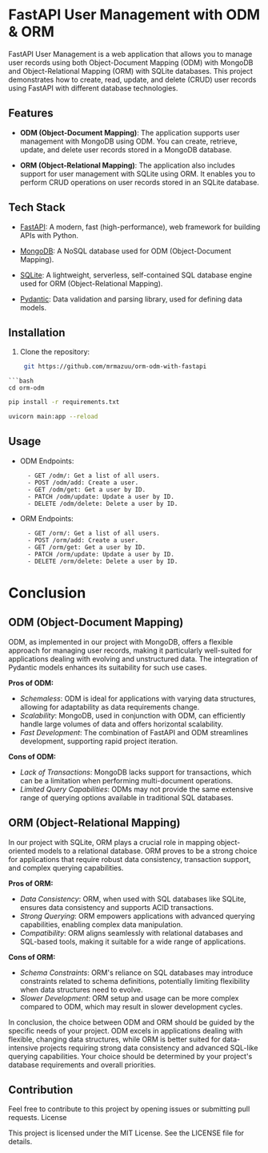 # FastAPI User Management with ODM & ORM

FastAPI User Management is a web application that allows you to manage user records using both Object-Document Mapping (ODM) with MongoDB and Object-Relational Mapping (ORM) with SQLite databases. This project demonstrates how to create, read, update, and delete (CRUD) user records using FastAPI with different database technologies.

## Features

- **ODM (Object-Document Mapping)**: The application supports user management with MongoDB using ODM. You can create, retrieve, update, and delete user records stored in a MongoDB database.

- **ORM (Object-Relational Mapping)**: The application also includes support for user management with SQLite using ORM. It enables you to perform CRUD operations on user records stored in an SQLite database.

## Tech Stack

- [FastAPI](https://fastapi.tiangolo.com/): A modern, fast (high-performance), web framework for building APIs with Python.

- [MongoDB](https://www.mongodb.com/): A NoSQL database used for ODM (Object-Document Mapping).

- [SQLite](https://www.sqlite.org/): A lightweight, serverless, self-contained SQL database engine used for ORM (Object-Relational Mapping).

- [Pydantic](https://pydantic-docs.helpmanual.io/): Data validation and parsing library, used for defining data models.

## Installation

1. Clone the repository:

   ```bash
    git https://github.com/mrmazuu/orm-odm-with-fastapi
```
```bash
cd orm-odm
```
```bash
pip install -r requirements.txt
```
```bash
uvicorn main:app --reload
```



## Usage

- ODM Endpoints:

        - GET /odm/: Get a list of all users.
        - POST /odm/add: Create a user.
        - GET /odm/get: Get a user by ID.
        - PATCH /odm/update: Update a user by ID.
        - DELETE /odm/delete: Delete a user by ID.

- ORM Endpoints:

        - GET /orm/: Get a list of all users.
        - POST /orm/add: Create a user.
        - GET /orm/get: Get a user by ID.
        - PATCH /orm/update: Update a user by ID.
        - DELETE /orm/delete: Delete a user by ID.

# Conclusion

## ODM (Object-Document Mapping)

ODM, as implemented in our project with MongoDB, offers a flexible approach for managing user records, making it particularly well-suited for applications dealing with evolving and unstructured data. The integration of Pydantic models enhances its suitability for such use cases.

**Pros of ODM:**

- *Schemaless*: ODM is ideal for applications with varying data structures, allowing for adaptability as data requirements change.
- *Scalability*: MongoDB, used in conjunction with ODM, can efficiently handle large volumes of data and offers horizontal scalability.
- *Fast Development*: The combination of FastAPI and ODM streamlines development, supporting rapid project iteration.

**Cons of ODM:**

- *Lack of Transactions*: MongoDB lacks support for transactions, which can be a limitation when performing multi-document operations.
- *Limited Query Capabilities*: ODMs may not provide the same extensive range of querying options available in traditional SQL databases.

## ORM (Object-Relational Mapping)

In our project with SQLite, ORM plays a crucial role in mapping object-oriented models to a relational database. ORM proves to be a strong choice for applications that require robust data consistency, transaction support, and complex querying capabilities.

**Pros of ORM:**

- *Data Consistency*: ORM, when used with SQL databases like SQLite, ensures data consistency and supports ACID transactions.
- *Strong Querying*: ORM empowers applications with advanced querying capabilities, enabling complex data manipulation.
- *Compatibility*: ORM aligns seamlessly with relational databases and SQL-based tools, making it suitable for a wide range of applications.

**Cons of ORM:**

- *Schema Constraints*: ORM's reliance on SQL databases may introduce constraints related to schema definitions, potentially limiting flexibility when data structures need to evolve.
- *Slower Development*: ORM setup and usage can be more complex compared to ODM, which may result in slower development cycles.

In conclusion, the choice between ODM and ORM should be guided by the specific needs of your project. ODM excels in applications dealing with flexible, changing data structures, while ORM is better suited for data-intensive projects requiring strong data consistency and advanced SQL-like querying capabilities. Your choice should be determined by your project's database requirements and overall priorities.


## Contribution

Feel free to contribute to this project by opening issues or submitting pull requests.
License


This project is licensed under the MIT License. See the LICENSE file for details.
